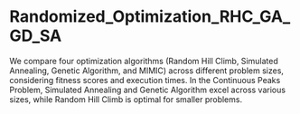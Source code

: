 # Randomized_Optimization_RHC_GA_GD_SA
We compare four optimization algorithms (Random Hill Climb, Simulated Annealing, Genetic Algorithm, and MIMIC) across different problem sizes, considering fitness scores and execution times. In the Continuous Peaks Problem, Simulated Annealing and Genetic Algorithm excel across various sizes, while Random Hill Climb is optimal for smaller problems.
